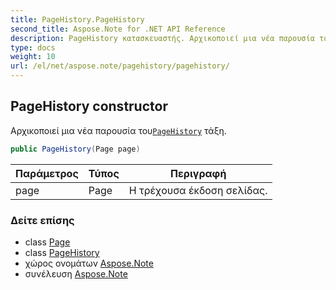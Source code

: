 ```yaml
---
title: PageHistory.PageHistory
second_title: Aspose.Note for .NET API Reference
description: PageHistory κατασκευαστής. Αρχικοποιεί μια νέα παρουσία τουPageHistory τάξη.
type: docs
weight: 10
url: /el/net/aspose.note/pagehistory/pagehistory/
---
```

## PageHistory constructor

Αρχικοποιεί μια νέα παρουσία του[`PageHistory`](../) τάξη.

```csharp
public PageHistory(Page page)
```

| Παράμετρος | Τύπος | Περιγραφή |
| --- | --- | --- |
| page | Page | Η τρέχουσα έκδοση σελίδας. |

### Δείτε επίσης

* class [Page](../../page/)
* class [PageHistory](../)
* χώρος ονομάτων [Aspose.Note](../../pagehistory/)
* συνέλευση [Aspose.Note](../../../)


